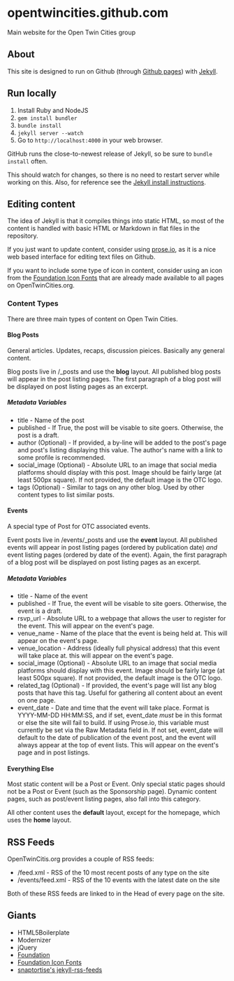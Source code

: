 # opentwincities.github.com

Main website for the Open Twin Cities group

## About

This site is designed to run on Github (through [Github pages](http://pages.github.com/))
with [Jekyll](http://jekyllrb.com/).

## Run locally

1. Install Ruby and NodeJS
2. ```gem install bundler```
2. ```bundle install```
3. ```jekyll server --watch```
4. Go to ```http://localhost:4000``` in your web browser.

GitHub runs the close-to-newest release of Jekyll, so be sure to `bundle install` often.

This should watch for changes, so there is no need to restart server
while working on this.  Also, for reference see the [Jekyll install instructions](https://github.com/mojombo/jekyll/wiki/install).

## Editing content

The idea of Jekyll is that it compiles things into static HTML, so most of the content
is handled with basic HTML or Markdown in flat files in the repository.

If you just want to update content, consider using [prose.io](http://prose.io/), as
it is a nice web based interface for editing text files on Github.

If you want to include some type of icon in content, consider using an icon from
the [Foundation Icon Fonts](http://zurb.com/playground/foundation-icon-fonts-3)
that are already made available to all pages on OpenTwinCities.org.

### Content Types

There are three main types of content on Open Twin Cities.

#### Blog Posts

General articles. Updates, recaps, discussion pieices. Basically any general
content.

Blog posts live in /_posts and use the **blog** layout. All published blog 
posts will appear in the post listing pages. The first paragraph of a blog post
will be displayed on post listing pages as an excerpt. 

##### Metadata Variables

* title - Name of the post
* published - If True, the post will be visable to site goers. Otherwise, the
  post is a draft.
* author (Optional) - If provided, a by-line will be added to the post's page 
  and post's listing displaying this value. The author's name with a link to 
  some profile is recommended.
* social_image (Optional) - Absolute URL to an image that social media
  platforms should display with this post. Image should be fairly large (at
  least 500px square). If not provided, the default image is the OTC logo.
* tags (Optional) - Similar to tags on any other blog. Used by other content types to
  list similar posts.

#### Events

A special type of Post for OTC associated events.

Event posts live in /events/_posts and use the **event** layout. All published
events will appear in post listing pages (ordered by publication date) *and* 
event listing pages (ordered by date of the event). Again, the first paragraph 
of a blog post will be displayed on post listing pages as an excerpt.

##### Metadata Variables

* title - Name of the event
* published - If True, the event will be visable to site goers. Otherwise, the
  event is a draft.
* rsvp_url - Absolute URL to a webpage that allows the user to register for the
  event. This will appear on the event's page.
* venue_name - Name of the place that the event is being held at. This will
  appear on the event's page.
* venue_location - Address (ideally full physical address) that this event will
  take place at. this will appear on the event's page.
* social_image (Optional) - Absolute URL to an image that social media
  platforms should display with this event. Image should be fairly large (at
  least 500px square). If not provided, the default image is the OTC logo.
* related_tag (Optional) - If provided, the event's page will list any blog
  posts that have this tag. Useful for gathering all content about an event
  on one page.
* event_date - Date and time that the event will take place. Format is 
  YYYY-MM-DD HH:MM:SS, and if set, event_date *must* be in this format or else
  the site will fail to build. If using Prose.io, this variable must currently 
  be set via the Raw Metadata field in. If not set, event_date will default to 
  the date of publication of the event post, and the event will always appear
  at the top of event lists. This will appear on the event's page and in post 
  listings. 

#### Everything Else

Most static content will be a Post or Event. Only special static pages should
not be a Post or Event (such as the Sponsorship page). Dynamic content pages,
such as post/event listing pages, also fall into this category.

All other content uses the **default** layout, except for the homepage, which
uses the **home** layout.

## RSS Feeds

OpenTwinCitis.org provides a couple of RSS feeds:

* /feed.xml - RSS of the 10 most recent posts of any type on the site
* /events/feed.xml - RSS of the 10 events with the latest date on the site

Both of these RSS feeds are linked to in the Head of every page on the site.

## Giants

* HTML5Boilerplate
* Modernizer
* jQuery
* [Foundation](http://foundation.zurb.com/) 
* [Foundation Icon Fonts](http://zurb.com/playground/foundation-icon-fonts-3)
* [snaptortise's jekyll-rss-feeds](https://github.com/snaptortoise/jekyll-rss-feeds)
